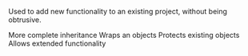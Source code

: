 Used to add new functionality to an existing project,
without being obtrusive.

More complete inheritance
Wraps an objects
Protects existing objects
Allows extended functionality
